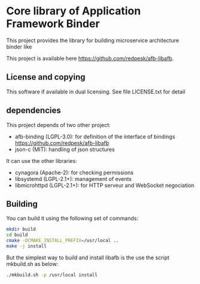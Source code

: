 # Core library of Application Framework Binder

This project provides the library for building microservice architecture
binder like

This project is available here <https://github.com/redpesk/afb-libafb>.

## License and copying

This software if available in dual licensing. See file LICENSE.txt for detail

## dependencies

This project depends of two other project:

- afb-binding (LGPL-3.0):
  for definition of the interface of bindings
  <https://github.com/redpesk/afb-libafb>
- json-c (MIT):
  handling of json structures

It can use the other libraries:

- cynagora (Apache-2):
  for checking permissions
- libsystemd (LGPL-2.1+):
  management of events
- libmicrohttpd (LGPL-2.1+):
  for HTTP serveur and WebSocket negociation

## Building

You can build it using the following set of commands:

```sh
mkdir build
cd build
cmake -DCMAKE_INSTALL_PREFIX=/usr/local ..
make -j install
```

But the simplest way to build and install libafb is the use the
script mkbuild.sh as below:

```sh
./mkbuild.sh -p /usr/local install
```
